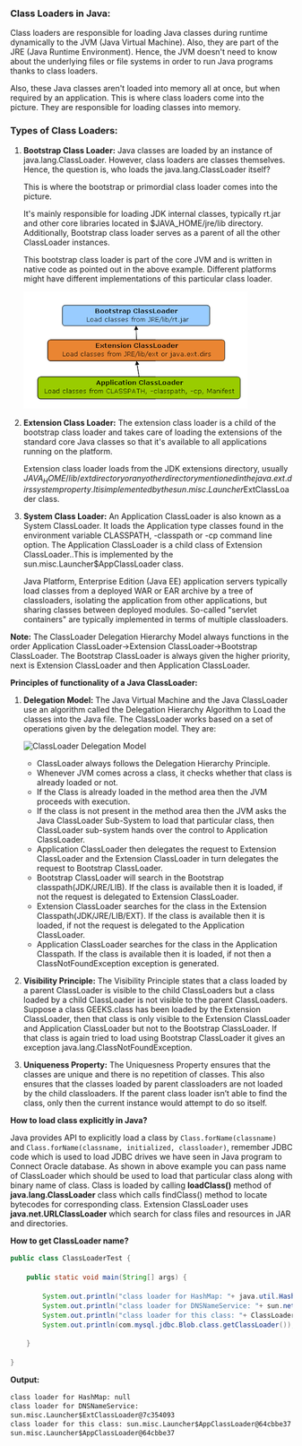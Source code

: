 ### Class Loaders in Java:

Class loaders are responsible for loading Java classes during runtime dynamically to the JVM (Java Virtual Machine). Also, they are part of the JRE (Java Runtime Environment). Hence, the JVM doesn't need to know about the underlying files or file systems in order to run Java programs thanks to class loaders.

Also, these Java classes aren't loaded into memory all at once, but when required by an application. This is where class loaders come into the picture. They are responsible for loading classes into memory.

### Types of Class Loaders:

1. **Bootstrap Class Loader:** 
	Java classes are loaded by an instance of java.lang.ClassLoader. However, class loaders are classes themselves. Hence, the question is, who loads the java.lang.ClassLoader itself?

	This is where the bootstrap or primordial class loader comes into the picture.

	It's mainly responsible for loading JDK internal classes, typically rt.jar and other core libraries located in $JAVA_HOME/jre/lib directory. Additionally, Bootstrap class loader serves as a parent of all the other ClassLoader instances.

	This bootstrap class loader is part of the core JVM and is written in native code as pointed out in the above example. Different platforms might have different implementations of this particular class loader.
	
	![ClassLoader Hierarchy](class_loader_hierarchy.png)

2. **Extension Class Loader:** 
	The extension class loader is a child of the bootstrap class loader and takes care of loading the extensions of the standard core Java classes so that it's available to all applications running on the platform.

	Extension class loader loads from the JDK extensions directory, usually $JAVA_HOME/lib/ext directory or any other directory mentioned in the java.ext.dirs system property.It is implemented by the sun.misc.Launcher$ExtClassLoader class.

3. **System Class Loader:**
	An Application ClassLoader is also known as a System ClassLoader. It loads the Application type classes found in the environment variable CLASSPATH, -classpath or -cp command line option. The Application ClassLoader is a child class of Extension ClassLoader..This is implemented by the sun.misc.Launcher$AppClassLoader class.
	
	Java Platform, Enterprise Edition (Java EE) application servers typically load classes from a deployed WAR or EAR archive by a tree of classloaders, isolating the application from other applications, but sharing classes between deployed modules. So-called "servlet containers" are typically implemented in terms of multiple classloaders.
		
**Note:** The ClassLoader Delegation Hierarchy Model always functions in the order Application ClassLoader->Extension ClassLoader->Bootstrap ClassLoader. The Bootstrap ClassLoader is always given the higher priority, next is Extension ClassLoader and then Application ClassLoader.
	
**Principles of functionality of a Java ClassLoader:**

1. **Delegation Model:** The Java Virtual Machine and the Java ClassLoader use an algorithm called the Delegation Hierarchy Algorithm to Load the classes into the Java file.
The ClassLoader works based on a set of operations given by the delegation model. They are:
		
	![ClassLoader Delegation Model](java_classloader_delegation.png)
	
	- ClassLoader always follows the Delegation Hierarchy Principle.
	- Whenever JVM comes across a class, it checks whether that class is already loaded or not.
	- If the Class is already loaded in the method area then the JVM proceeds with execution.
	- If the class is not present in the method area then the JVM asks the Java ClassLoader Sub-System to load that particular class, then ClassLoader sub-system hands over the control to   		Application ClassLoader.
	- Application ClassLoader then delegates the request to Extension ClassLoader and the Extension ClassLoader in turn delegates the request to Bootstrap ClassLoader.
	- Bootstrap ClassLoader will search in the Bootstrap classpath(JDK/JRE/LIB). If the class is available then it is loaded, if not the request is delegated to Extension ClassLoader.
	- Extension ClassLoader searches for the class in the Extension Classpath(JDK/JRE/LIB/EXT). If the class is available then it is loaded, if not the request is delegated to the Application ClassLoader.
	- Application ClassLoader searches for the class in the Application Classpath. If the class is available then it is loaded, if not then a ClassNotFoundException exception is generated.

2. **Visibility Principle:** The Visibility Principle states that a class loaded by a parent ClassLoader is visible to the child ClassLoaders but a class loaded by a child ClassLoader is not visible to the parent ClassLoaders. Suppose a class GEEKS.class has been loaded by the Extension ClassLoader, then that class is only visible to the Extension ClassLoader and Application ClassLoader but not to the Bootstrap ClassLoader. If that class is again tried to load using Bootstrap ClassLoader it gives an exception java.lang.ClassNotFoundException.

3. **Uniqueness Property:** The Uniquesness Property ensures that the classes are unique and there is no repetition of classes. This also ensures that the classes loaded by parent classloaders are not loaded by the child classloaders. If the parent class loader isn’t able to find the class, only then the current instance would attempt to do so itself.

**How to load class explicitly in Java?**

Java provides API to explicitly load a class by `Class.forName(classname)` and `Class.forName(classname, initialized, classloader)`, 
remember JDBC code which is used to load JDBC drives we have seen in Java program to Connect Oracle database. 
As shown in above example you can pass name of ClassLoader which should be used to load that particular class along with binary name of class. 
Class is loaded by calling **loadClass()** method of **java.lang.ClassLoader** class which calls findClass() method to locate bytecodes for corresponding class. 
Extension ClassLoader uses **java.net.URLClassLoader** which search for class files and resources in JAR and directories. 


**How to get ClassLoader name?**

```Java
public class ClassLoaderTest {

	public static void main(String[] args) {

		System.out.println("class loader for HashMap: "+ java.util.HashMap.class.getClassLoader());
		System.out.println("class loader for DNSNameService: "+ sun.net.spi.nameservice.dns.DNSNameService.class.getClassLoader());
		System.out.println("class loader for this class: "+ ClassLoaderTest.class.getClassLoader());
		System.out.println(com.mysql.jdbc.Blob.class.getClassLoader());

	}

}
```

**Output:**

```
class loader for HashMap: null
class loader for DNSNameService: sun.misc.Launcher$ExtClassLoader@7c354093
class loader for this class: sun.misc.Launcher$AppClassLoader@64cbbe37
sun.misc.Launcher$AppClassLoader@64cbbe37
```